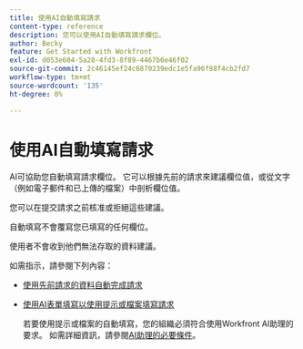 ```yaml
---
title: 使用AI自動填寫請求
content-type: reference
description: 您可以使用AI自動填寫請求欄位。
author: Becky
feature: Get Started with Workfront
exl-id: d053e604-5a28-4fd3-8f89-4467b6e46f02
source-git-commit: 2c46145ef24c6870239edc1e5fa96f88f4cb2fd7
workflow-type: tm+mt
source-wordcount: '135'
ht-degree: 0%

---
```


# 使用AI自動填寫請求

AI可協助您自動填寫請求欄位。 它可以根據先前的請求來建議欄位值，或從文字（例如電子郵件和已上傳的檔案）中剖析欄位值。

您可以在提交請求之前核准或拒絕這些建議。

自動填寫不會覆寫您已填寫的任何欄位。

使用者不會收到他們無法存取的資料建議。

如需指示，請參閱下列內容：

* [使用先前請求的資料自動完成請求](/help/quicksilver/manage-work/requests/create-requests/autofill-suggestions-from-previous.md)
* [使用AI表單填寫以使用提示或檔案填寫請求](/help/quicksilver/manage-work/requests/create-requests/autofill-from-prompt-document.md)

  若要使用提示或檔案的自動填寫，您的組織必須符合使用Workfront AI助理的要求。 如需詳細資訊，請參閱[&#x200B; AI助理的必要條件](/help/quicksilver/workfront-basics/ai-assistant/ai-assistant-overview.md#prerequisites-to-ai-assistant)。



